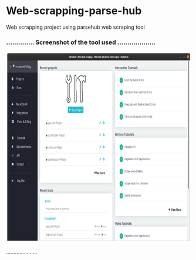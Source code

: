 # Web-scrapping-parse-hub
Web scrapping project using parsehub web scraping tool
### ..............  Screenshot of the tool used  ...................

<img src=parsehub.png height=520 width=1020>

.....................
